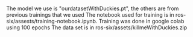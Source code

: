 ####
The model we use is "ourdatasetWithDuckies.pt", the others are from previous trainings that we used
The notebook used for training is in ros-six/assests/training-notebook.ipynb. Training was done in google colab using 100 epochs
The data set is in ros-six/assets/killmeWithDuckies.zip
